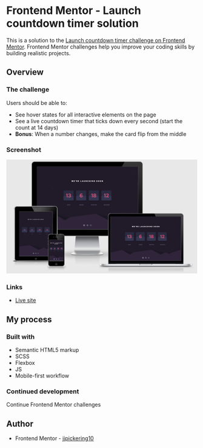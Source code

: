 # Frontend Mentor - Launch countdown timer solution

This is a solution to the [Launch countdown timer challenge on Frontend Mentor](https://www.frontendmentor.io/challenges/launch-countdown-timer-N0XkGfyz-). Frontend Mentor challenges help you improve your coding skills by building realistic projects.

## Overview

### The challenge

Users should be able to:

- See hover states for all interactive elements on the page
- See a live countdown timer that ticks down every second (start the count at 14 days)
- **Bonus**: When a number changes, make the card flip from the middle

### Screenshot

![](images/amiresponsiveimage.png)

### Links

- [Live site](https://jjpickering10.github.io/Frontend-Mentor-launch-countdown-timer-main/)

## My process

### Built with

- Semantic HTML5 markup
- SCSS
- Flexbox
- JS
- Mobile-first workflow

### Continued development

Continue Frontend Mentor challenges

## Author

- Frontend Mentor - [jjpickering10](https://www.frontendmentor.io/profile/jjpickering10)
